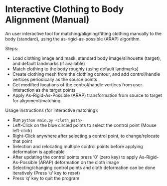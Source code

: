 # Interactive Clothing to Body Alignment (Manual)
An user interactive tool for matching/aligning/fitting clothing manually to the body (standard), using the as-rigid-as-possible (ARAP) algorithm.

Steps:
- Load clothing image and mask, standard body image/silhouette (target), and default landmarks (if available)
- Match clothing to the body roughly (using default landmarks)
- Create clothing mesh from the clothing contour, and add control/handle vertices periodically as the source points
- Get modified locations of the control/handle vertices from user interaction as the target points
- Apply As-Rigid-As-Possible (ARAP) transformation from source to target for alignment/matching

Usage instructions (for interactive matching):
- Run `python main.py <cloth_path>`
- Left-Click on the blue circled points to select the control point (Mouse left-click)
- Right-Click anywhere after selecting a control point, to change/relocate that point
- Selection and relocating multiple control points before applying deformation is applicable
- After updating the control points press ‘0’ (zero key) to apply As-Rigid-As-Possible (ARAP) deformation on the cloth image
- Selecting/changing control points and cloth deformation can be done iteratively (Press ‘u’ key to reset)
- Press ‘q’ key to quit the program
